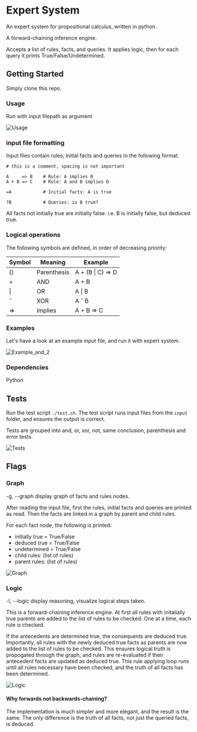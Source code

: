 # Expert System

An expert system for propositional calculus, written in python.

A forward-chaining inference engine.

Accepts a list of rules, facts, and queries. It applies logic, then for each query it prints True/False/Undetermined.

## Getting Started

Simply clone this repo.

### Usage

Run with input filepath as argument

![Usage](https://github.com/dfinnis/expert-system/blob/master/img/usage.png?raw=true)

### input file formatting

Input files contain rules, initial facts and queries in the following format.
```
# this is a comment, spacing is not important

A     => B    # Rule: A implies B
A + B => C    # Rule: A and B implies D

=A            # Initial facts: A is true

?B            # Queries: is B true?
```

All facts not initially true are initially false. i.e. B is initially false, but deduced true.

### Logical operations

The following symbols are defined, in order of decreasing priority:

| Symbol | Meaning     | Example           |
| ------ | ----------- | ----------------- |
| ()     | Parenthesis | A + (B \| C) => D |
| \+     | AND         | A + B             |
| \|     | OR          | A \| B            |
| ˆ      | XOR         | A ˆ B             |
| =>     | implies     | A + B => C        |

### Examples

Let's have a look at an example input file, and run it with expert system.

![Example_and_2](https://github.com/dfinnis/expert-system/blob/master/img/example_and_2.png?raw=true)

### Dependencies

Python

## Tests

Run the test script ```./test.sh```.
The test script runs input files from the ```input``` folder, and ensures the output is correct.

Tests are grouped into and, or, xor, not, same conclusion, parenthesis and error tests.

![Tests](https://github.com/dfinnis/expert-system/blob/master/img/tests.gif)

## Flags

### Graph

-g, --graph  display graph of facts and rules nodes.

After reading the input file, first the rules, initial facts and queries are printed as read.
Then the facts are linked in a graph by parent and child rules.

For each fact node, the following is printed:
* initially true = True/False
* deduced true = True/False
* undetermined = True/False
* child rules: (list of rules)
* parent rules: (list of rules)

![Graph](https://github.com/dfinnis/expert-system/blob/master/img/graph.png?raw=true)

### Logic

-l, --logic  display reasoning, visualize logical steps taken.

This is a forward-chaining inference engine.
At first all rules with initalially true parents are added to the list of rules to be checked.
One at a time, each rule is checked.

If the antecedents are determined true, the consequents are deduced true.
Importantly, all rules with the newly deduced true facts as parents are now added to the list of rules to be checked.
This ensures logical truth is propogated through the graph, and rules are re-evaluated if their antecedent facts are updated as deduced true.
This rule applying loop runs until all rules necessary have been checked, and the truth of all facts has been determined.

![Logic](https://github.com/dfinnis/expert-system/blob/master/img/logic.png?raw=true)

#### Why forwards not backwards-chaining?

The implementation is much simpler and more elegant, and the result is the same.
The only difference is the truth of all facts, not just the queried facts, is deduced.
